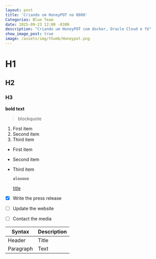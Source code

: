 ```yaml
---
layout: post
title: 'Criando um HoneyPOT no 0800'
Categorias: Blue Team
date: 2025-09-23 12:00 -0300
description: "Criando um HoneyPOT com docker, Oracle Cloud e fé"
show_image_post: true
image: /assets/img/thumb/Honeypot.png
---
```

# H1
## H2
### H3

**bold text**

> blockquote

1. First item
2. Second item
3. Third item

- First item
- Second item
- Third item

  `alooooo`

  [title](https://www.example.com)

- [x] Write the press release
- [ ] Update the website
- [ ] Contact the media


| Syntax | Description |
| ----------- | ----------- |
| Header | Title |
| Paragraph | Text |

  
